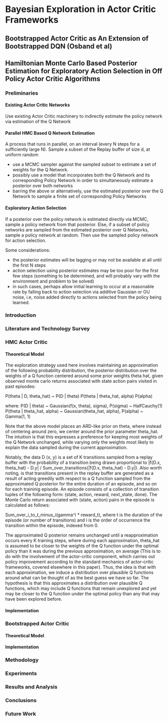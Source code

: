 # Bayesian Exploration in Actor Critic Frameworks

## Bootstrapped Actor Critic as An Extension of Bootstrapped DQN (Osband et al)

## Hamiltonian Monte Carlo Based Posterior Estimation for Exploratory Action Selection in Off Policy Actor Critic Algorithms

### Preliminaries

#### Existing Actor Critic Networks

Use existing Actor Critic machinery to indirectly estimate the policy network via estimation of the Q Network

#### Parallel HMC Based Q Network Estimation

A process that runs in parallel, on an interval (every N steps for a sufficiently large N).
Sample a subset of the Replay buffer of size d, at uniform random

-   use a MCMC sampler against the sampled subset to estimate a set of weights for the Q Network.
-   possibly use a model that incorporates both the Q Network and its corresponding Policy Network in order to simultaneously estimate a posterior over both networks
-   barring the above or alternatively, use the estimated posterior over the Q Network to sample a finite set of corresponding Policy Networks

#### Exploratory Action Selection

If a posterior over the policy network is estimated directly via MCMC, sample a policy network from that posterior.
Else, if a subset of policy networks are sampled from the estimated posterior over Q Networks, sample a policy network at random. Then use the sampled policy network for action selection.

Some considerations:

-   the posterior estimates will be lagging or may not be available at all until the first N steps
-   action selection using posterior estimates may be too poor for the first few steps (something to be determined, and will probably vary with the environment and problem to be solved)
-   in such cases, perhaps allow initial learning to occur at a reasonable rate by falling back to action selection via additive Gaussian or OU noise, i.e, noise added directly to actions selected from the policy being learned.

<!-- about 500 words -->

### Introduction

<!-- about 3000 words -->

### Literature and Technology Survey

### HMC Actor Critic

<!-- about 1000 words -->

#### Theoretical Model

The exploration strategy used here involves maintaining an approximation of the following probability distribution, the posterior distribution over the weights of a Q function centered around some prior weights theta hat, given observed monte carlo returns associated with state action pairs visited in past episodes:

P(theta | D, theta_hat) ~ P(D | theta) P(theta | theta_hat, alpha) P(alpha)

where:
P(D | theta) ~ Gaussian(f(x, theta), sigma), P(sigma) ~ HalfCauchy(1)
P(theta | theta_hat, alpha) ~ Gaussian(theta_hat, alpha), P(alpha) ~ Gamma(1, 1)

Note that the above model places an ARD-like prior on theta, where instead of centering around zero, we center around the prior parameter theta_hat. The intuition is that this expresses a preference for keeping most weights of the Q Network unchanged, while varying only the weights most likely to explain the data sampled during the current approximation.

Notably, the data D (x, y) is a set of K transitions sampled from a replay buffer with the probability of a transition being drawn proportional to |f(D.x, theta_hat) - D.y| / Sum_over_transitions(|f(D.x, theta_hat) - D.y|). Also worth noting, is that transitions present in the replay buffer are generated as a result of acting greedily with respect to a Q function sampled from the approximated Q posterior for the entire duration of an episode, and so on for each traininig episode. An episode consists of a collection of transition tuples of the following form: (state, action, reward, next_state, done). The Monte Carlo return associated with (state, action) pairs in the episode is calculated as follows:

Sum_over_i_to_t_minus_i(gamma^i \* reward_t), where t is the duration of the episode (or number of transitions) and i is the order of occurrence the transition within the episode, indexed from 0.

The approximated Q posterior remains unchanged until a reapproximation occurs every K training steps, where during each approximation, theta_hat is assumed to be closer to the weights of the Q function under the optimal policy than it was during the previous approximation, on average (This is to do with the involvement of the actor-critic component, which carries out policy improvement according to the standard mechanics of actor-critic frameworks, covered elsewhere in this paper). Thus, the idea is that with each approximation, we induce a distribution over plausible Q functions around what can be thought of as the best guess we have so far. The hypothesis is that this approximates a distribution over plausible Q functions, which may include Q functions that remain unexplored and yet may be closer to the Q function under the optimal policy than any that may have been explored before.

<!-- about 1000 words -->

#### Implementation

### Bootstrapped Actor Critic

<!-- about 500 words -->

#### Theoretical Model

<!-- about 500 words -->

#### Implementation

<!-- about 1000 words -->

### Methodology

<!-- about 500 words -->

### Experiments

<!-- about 1000 words -->

### Results and Analysis

<!-- about 500 words -->

### Conclusions

<!-- about 500 words -->

### Future Work
